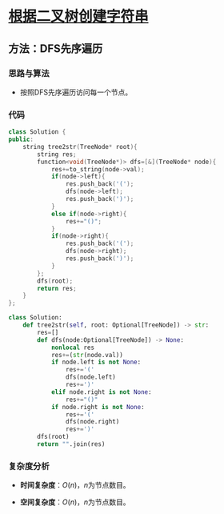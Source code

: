 # [根据二叉树创建字符串](https://leetcode-cn.com/problems/construct-string-from-binary-tree/)

## 方法：DFS先序遍历

### 思路与算法

- 按照DFS先序遍历访问每一个节点。

### 代码

```c++
class Solution {
public:
    string tree2str(TreeNode* root){
        string res;
        function<void(TreeNode*)> dfs=[&](TreeNode* node){
            res+=to_string(node->val);
            if(node->left){
                res.push_back('(');
                dfs(node->left);
                res.push_back(')');
            }
            else if(node->right){
                res+="()";
            }
            if(node->right){
                res.push_back('(');
                dfs(node->right);
                res.push_back(')');
            }
        };
        dfs(root);
        return res;
    }
};
```

```python
class Solution:
    def tree2str(self, root: Optional[TreeNode]) -> str:
        res=[]
        def dfs(node:Optional[TreeNode]) -> None:
            nonlocal res
            res+=(str(node.val))
            if node.left is not None:
                res+='('
                dfs(node.left)
                res+=')'
            elif node.right is not None:
                res+="()"
            if node.right is not None:
                res+='('
                dfs(node.right)
                res+=')'
        dfs(root)
        return "".join(res)
```

### 复杂度分析

- **时间复杂度**：$O(n)$，$n$为节点数目。

- **空间复杂度**：$O(n)$，$n$为节点数目。
